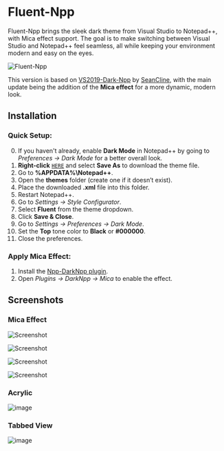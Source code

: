 # Fluent-Npp  
Fluent-Npp brings the sleek dark theme from Visual Studio to Notepad++, with Mica effect support. The goal is to make switching between Visual Studio and Notepad++ feel seamless, all while keeping your environment modern and easy on the eyes.

![Fluent-Npp](https://github.com/ikoshura/Fluent-Npp/assets/100127946/bb0022c9-eb43-464d-b518-28f934d16571)

This version is based on [VS2019-Dark-Npp](https://github.com/hellon8/VS2019-Dark-Npp) by [SeanCline](https://github.com/SeanCline/Npp-VS2012-Dark), with the main update being the addition of the **Mica effect** for a more dynamic, modern look.

## Installation

### Quick Setup:
0. If you haven't already, enable **Dark Mode** in Notepad++ by going to *Preferences -> Dark Mode* for a better overall look.
1. **Right-click** [`HERE`](https://raw.githubusercontent.com/ikoshura/Fluent-Npp/main/Fluent.xml) and select **Save As** to download the theme file.
2. Go to **%APPDATA%\Notepad++**.
3. Open the **themes** folder (create one if it doesn’t exist).
4. Place the downloaded **.xml** file into this folder.
5. Restart Notepad++.
6. Go to *Settings -> Style Configurator*.
7. Select **Fluent** from the theme dropdown.
8. Click **Save & Close**.
9. Go to *Settings -> Preferences -> Dark Mode*.
10. Set the **Top** tone color to **Black** or **#000000**.
11. Close the preferences.

### Apply Mica Effect:
1. Install the [Npp-DarkNpp plugin](https://github.com/ozone10/Npp-DarkNpp).
2. Open *Plugins -> DarkNpp -> Mica* to enable the effect.

## Screenshots

### Mica Effect

![Screenshot](https://github.com/ikoshura/Fluent-Npp/assets/100127946/626f2a81-7468-49ba-b3fb-2fdce08630c8)

![Screenshot](https://i.ibb.co/SX1Xrxk/Screenshot-2023-08-25-073020.png)

![Screenshot](https://i.ibb.co/LRxX1wJ/Screenshot-2023-08-25-073000.png)

![Screenshot](https://i.ibb.co/6v0BFhD/Screenshot-2023-08-25-072718.png)

### Acrylic

![image](https://github.com/ikoshura/Fluent-Npp/assets/100127946/63b0719d-0d0f-4bfe-976c-c6153204f109)

### Tabbed View

![image](https://github.com/ikoshura/Fluent-Npp/assets/100127946/779b1094-f127-4ec1-a7f1-d8ac5bf35f2c)

